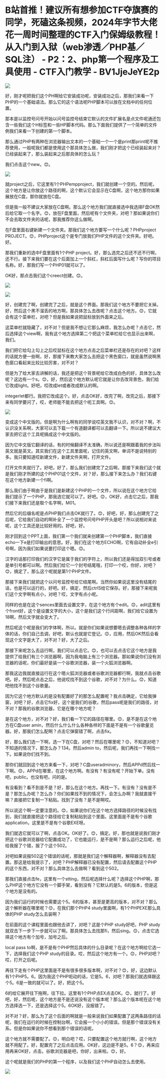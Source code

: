 # B站首推！建议所有想参加CTF夺旗赛的同学，死磕这条视频，2024年字节大佬花一周时间整理的CTF入门保姆级教程！从入门到入狱（web渗透／PHP基／SQL注） - P2：2、php第一个程序及工具使用 - CTF入门教学 - BV1JjeJeYE2p

![](img/51489d7bfd917fce2e7f5f11fd565992_0.png)

好，刚才呢把我们这个PH啊给它安装成功呢，安装成功之后，那我们来看一下PHP的一个基础语法。那么它的这个语法呢PHP脚本可以放在文档中的任何位置。

那本是以监控号问号开始以问号监控号结束它默认的文件扩展名是点文件呢通还包含一些我们这个H标签和一些HP脚本代码。那么下面我们提供了一个简单的文件例我们来看一下创建的第一个脚本。

那么通过PHP有两种在浏览器输出文本的一个基础一个一个是print那print呢不推荐使用，一般呢我们都是使用这个那具体怎么做，我们刚才把这个已经装起来对？已经装起来了，那么装起来之后那具体的怎么玩？

我们点击这个new。😊。

![](img/51489d7bfd917fce2e7f5f11fd565992_2.png)

就project之后，它这里有1个PHPempproject，我们就创建一个空的。然后呢，这个地方是让你放这个路径的啊，这个默认它会显示在C盘啊，这个地方那你如果展放在C盘，那你就放在C盘。

但是我一般不建议大家放在C盘啊。那么这个地方我们就直接选中我选择F盘OK然后给它取一个名字。😊，放在F盘里面，然后呢有个文件夹，对吧？那如果说你们不会去取文件夹的话呢，那我推荐你这么做啊。

在F盘里面右键新建一个文件夹。那我们这个地方要写一个什么呢？PHPproject PROJECT。😊，PHPproject这个是专门放我们PHP文件的这个文件夹。好吧。好。

那我们重新的选中F盘里面有1个PHP project。好，那么选完之后还不还不行啊，还不行。接下来我们要在这个后面加上一个斜杠，斜杠后面写什么呢？写你的项目名称。好，那我们写一个PHP01就可以了。

OK好，那点击我们这个creect创建。😊。

![](img/51489d7bfd917fce2e7f5f11fd565992_4.png)

![](img/51489d7bfd917fce2e7f5f11fd565992_5.png)

好，创建完了啊，创建完了之后，就是这个界面。那我们这个地方不要把它关掉。好，然后这个黑不溜丢的地方啊，那具体怎么去改呢？点击这个地方。😊，它就会有这个菜单栏，对吧？但是我如果说把鼠标放到外面来之后。

这菜单栏就隐藏了，对不对？但是我不想让它那么麻烦，我怎么办呢？点击它，然后选择这个view啊，我有这个地方选择第二个把这个菜单栏给它也显示出来啊，我们。

我们把它给勾上勾上之后哎鼠标在这个地方点击之后菜单栏还是存在的对吧？这样的话就方便一些啊，好，那接下来教大家怎么去把这个黑色窗口，就是虽然说啊黑色窗口看起来比较比较厉害，对不对？

但是为了给大家去讲解的话，我还是把这个背景呢给它改成白色的好，具体怎么改呢？这边有一个s。😊，好，然后这个地方默认呢它就是让你去改背景色，我们给它改成light。好吧，哎改成let或者改成默认的啊。

integerlet都行。我把它改成这个。好，点击OK好，改完了啊，改完之后，那接下来有同学要问了，哎，老师能不能去把这个呃工具啊。😊。



![](img/51489d7bfd917fce2e7f5f11fd565992_7.png)

变成这个中文版的。但是啊为什么啊有的同学说哎英文我不认识，对不对？啊，不认识没关系啊，大家可以去下载一个有道翻译都可以去翻译一下。所以说不建议大家去把它这个工具呢搞成这个中文版的。

因为它中文版它翻译的话，有的时候翻译不太准确，所以说还是啊跟着我的步法叫英文就是英文。其实我们在这个工具里面呢，记住的英文啊，单词不是说特别的多。我只要知道哎新建文件，新建文件夹啊，打开文件。

打开文件夹就行了。好吧，好了，那么我们创建完了之后啊，那接下来我们这个就是我们刚才所建的这个PHP01这个文件，对？好，那么接下来怎么办？我们右键在这个地方新建一个fi啊。

那么我们由于啊由于是我们是新建这个PHP的一个文件，所以说在这个地方它给我们提示了一个PHP，那我选它就可以了。好吧。😊，OK好，点击它之后，那我们接下来我们还是取个名字啊，M01。

然后它的后缀名呢是点PHP我们点击OK就行了。😊，好吧，好，那么创建完了之后呢，它给我们自动的啊补全了一个监控号问号PHP开头是吧？所以说相对来说呢，这个工具还是比较好用的。好吧，好。

刚才回到这个PPT上面，我们第一个我们就来创建第一个PHP脚本，我们直接echo一下e是打印输出的意思。好，我们在这个地方ECHO啊，它有自动补全e引号啊，因为我们如果说要打印这个嗯。😊。

汉字的话那打印我们的汉字它是属于我们的字符上，所以我们还是得加双引号或者是单引号都可以啊。然后我们给它一个封号结尾哦，打印一个哎，你好，对吧？😊，搞定了，那么这个呢就是第1个PHP文件。

那接下来我们就把这个以问号监控号给它结尾啊。当然你如果说这里没有结尾的话，也是可以运行的，好吧。好，搞定，然后ctrlS给它保存。好，那接下来呢我们这个文字啊有点小，对吧？哎，文字有点小呢。

同样的也是在这个sences里面去设置文字，在这个地方有个edit。😊，adit这里有个front好，这个是设置文字的大小，这个是我们这个行间距啊，我们给它设置为18啊，然后文字就会变大了。

然后呢这个呢是我们的字体啊，所以。就是你们如果说想要嗯去调整各种各样的字体的话，你们自己去调，好吧，默认也就是它登记。😊，应用，然后OK然后会看现这个文字是大了，对不对？好，大了之后。

那接下来呢怎么去运行啊，我们可以点击它。😊，也可以去点击它这个地方是我提供了给我们有三个浏览器啊，因为我电脑上有三个浏览器。那如果说你们没有浏览器的话呢，你们最好是装一个谷歌浏览器，装一个火狐浏览器啊。

那我这边我就直接运行在这个嗯火狐浏览器或者谷歌浏览器都行啊，我就点击谷歌吧。好，然后呢点击之后，他说哎找不到这个谷歌，对不对？为什么。😊，知道吧他找不到这个谷歌量。

因为它这个地方默认的是没有配置好了的那怎么配置呢？我点击确定，它给我弹窗，对吧？好，点击它fix好，这个是我们的谷歌，然后pass呢是我们的路径，对不对？那我的谷歌浏览器，它是在哪个地方呢？

是在这个地方，对不对？好，我们看一下它的路径在哪里。😊，是不是在这个地方在C盘user amin，然后什么什么什么各种各样的下面是不是有一个谷歌量览器。好，那我们怎么配啊？点击它弹窗错了啊，点击fix。

好，那么我们选一下啊，选一下在C盘，对吧？然后在哪里呢？😊，不知道对吧？不知道的情况下，那怎么办？134。然后admin to，然后呢，我们再找一下啊找一下。如果说你们找不到。

那你们就回到这个地方来看一下，对吧？C盘useradminory，然后APPd然后找一下啊。😊，APPd在哪里，在这个地方啊。有没有？有没有呢？开始下单。没有吧，public。也没有吧，问的是。

有没看到？看不到是不是？好，那么在这个地方。再找一下。有没有？没有是不是？那怎么办呢？怎么办？你们如果找不到的情况下，会怎么办啊？我就直接干嘛？直接把它复制一下粘贴。找到了没有？是不是啊哎。

所以说这个啊一定要注意的。😊，如果说你们在这个地方选择路径的时候没有找到，我们就直接把这个路径给它复制粘贴到这个里面。这里面是不是有个谷歌application，这里是不是有个谷歌EXE呀。

我们就选它就可以了啊，点击OK。OK好了。😊，搞定。好，那也就是说我们刚才把这个谷歌浏览器给它配置成功了，它也能运行，是不是啊？那么运行之后呢，他给我报了个错，报了个这个502。

对吧如果说报502这个错误的话呢，那就是我们这个解释器啊，解释器没有去配置。那这是给我提示了，对吧？PHP解释器已没有配置，然后请去配置这个PHP的这个东西，对不对？那么具体怎么去做啊？看到这个502。

那我们直接点击fe，这里有一个stting，然后呢选择什么呢？选择这个PHP啊，那么PHP这个地方它没有一个脚手架，看到没有？它默认的是5。6的版本，但是这个地方是没有的。

因为我们运行的时候也需要这个5。6的版本，甚至是更高的版本，对不对？那么这个解析器在哪里呢？😊，在我们那个PHP4 study里面啊，有1个PHPEXE那么具体的PHP study怎么去装啊？

在前面的这个课程里面也跟他去讲了，对吧？这是个PHP study好吧，PHP study就双击下一步下一步就可以了啊。那具体怎么去找那fi，然后sing。😊，点击它选择这个地方有个加号，加号之后。

local pass to啊，是不是有个PHP然后具体的什么目录呢？在这个地方啊给它选一下，选择我们这个PHP study的目录。哎，然后这个地方有一个。😊，PHP对吧？哎，打开之后呢。

再往下走有个PHP这里面是不是有很多很多版本啊，对不对？😊，好，这边默认有1个PHP5。6。因为我这个PHP呃动的话，它是5。6，对吧？那我们就选择跟这个5。6是一致的就可以了。好，把这个5。

6的给它展开往下拖啊，往下拉。这里有1个PHP点EX点击OK。😊，就行了。好吧，好，然后呢，这个地方是不是还说没有这个版本呢？那么这个版本呢在这个地方选择选一下，还是选择这个5。6OK好，没报错了。

对不对？好，那么为了这个后面的啊就是一般来说我们如果配置了这两条路径的话呢，我们在运行的时候在控制台啊，它会报一个小小的错误。但是那个错误没有关系。但是你如果说你不想看到那个错误的话呢。

这个地方就不需要配了。😊，明白吧？哎，只要配置这个地方就行啊，这个地方就不用配了。好，配置完了之后点击应用。OK好，这边是不是5。6？😊，再来应用再来OK好，点击。谷歌浏览器是吧，你好，出来啦。😊，好。

这个呢就是我们的PHP的第一个程序，以及我们这个PHP自动怎么去使用。

![](img/51489d7bfd917fce2e7f5f11fd565992_9.png)